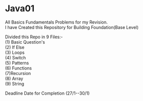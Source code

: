 # Java01
All Basics Fundamentals Problems for my Revision.
<br>
I have Created this Repository for Building Foundation(Base Level) 

Divided this Repo in 9 Files:-
<br>
(1) Basic Question's
<br>
(2) If Else
<br>
(3) Loops 
<br>
(4) Switch 
<br>
(5) Patterns
<br>
(6) Functions
<br>
(7)Recursion
<br>
(8) Array
<br>
(9) String
<br>

Deadline Date for Completion (27/1--30/1)


